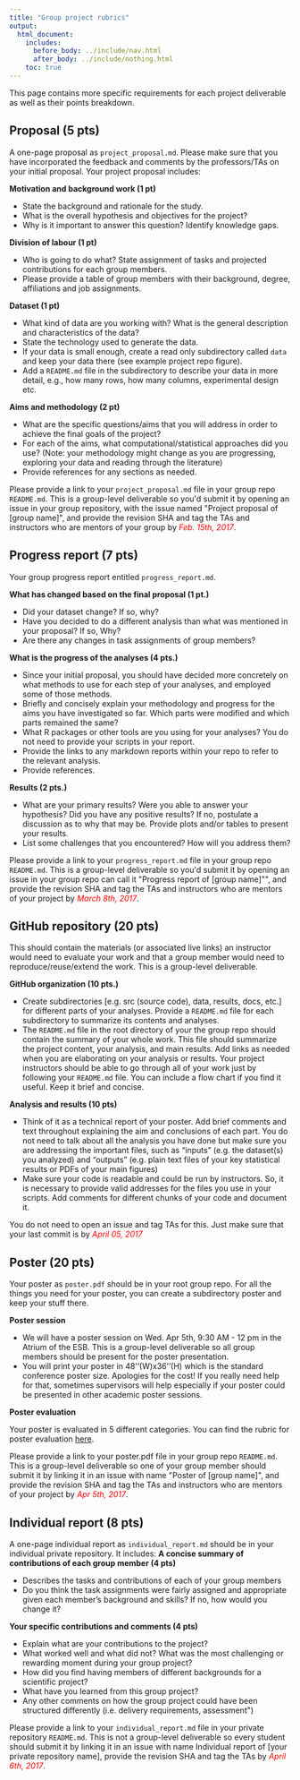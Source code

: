 ```yaml
---
title: "Group project rubrics"
output:
  html_document:
    includes:
      before_body: ../include/nav.html
      after_body: ../include/nothing.html
    toc: true
---
```


This page contains more specific requirements for each project deliverable as well as their points breakdown.


## Proposal (5 pts)
A one-page proposal as `project_proposal.md`. Please make sure that you have incorporated the feedback and comments by the professors/TAs on your initial proposal. Your project proposal includes:

**Motivation and background work (1 pt)**

- State the background and rationale for the study.
- What is the overall hypothesis and objectives for the project?
- Why is it important to answer this question? Identify knowledge gaps.

**Division of labour (1 pt)**

- Who is going to do what? State assignment of tasks and projected contributions for each group members.
- Please provide a table of group members with their background, degree, affiliations and job assignments.

**Dataset (1 pt)**

- What kind of data are you working with? What is the general description and characteristics of the data?
- State the technology used to generate the data.
- If your data is small enough, create a read only subdirectory called `data` and keep your data there (see example project repo figure).
- Add a `README.md` file in the subdirectory to describe your data in more detail, e.g., how many rows, how many columns, experimental design etc.

**Aims and methodology (2 pt)**

- What are the specific questions/aims that you will address in order to achieve the final goals of the project?
- For each of the aims, what computational/statistical approaches did you use? (Note: your methodology might change as you are progressing, exploring your data and reading through the literature)
- Provide references for any sections as needed.

Please provide a link to your `project_proposal.md` file in your group repo `README.md`. This is a group-level deliverable so you'd submit it by opening an issue in your group repository, with the issue named "Project proposal of [group name]", and provide the revision SHA and tag the TAs and instructors who are mentors of your group by <span style="color: red">_Feb. 15th, 2017_</span>.

## Progress report (7 pts)

Your group progress report entitled `progress_report.md`.

**What has changed based on the final proposal (1 pt.)**

- Did your dataset change? If so, why?
- Have you decided to do a different analysis than what was mentioned in your proposal? If so, Why?
- Are there any changes in task assignments of group members?

**What is the progress of the analyses (4 pts.)**

- Since your initial proposal, you should have decided more concretely on what methods to use for each step of your analyses, and employed some of those methods.
- Briefly and concisely explain your methodology and progress for the aims you have investigated so far. Which parts were modified and which parts remained the same?
- What R packages or other tools are you using for your analyses? You do not need to provide your scripts in your report.
- Provide the links to any markdown reports within your repo to refer to the relevant analysis. 
- Provide references.

**Results (2 pts.)**
- What are your primary results? Were you able to answer your hypothesis? Did you have any positive results? If no, postulate a discussion as to why that may be. Provide plots and/or tables to present your results.
- List some challenges that you encountered? How will you address them?

Please provide a link to your `progress_report.md` file in your group repo `README.md`. This is a group-level deliverable so you'd submit it by opening an issue in your group repo can call it "Progress report of [group name]"", and provide the revision SHA and tag the TAs and instructors who are mentors of your project by <span style="color: red">_March 8th, 2017_</span>.

## GitHub repository (20 pts)

This should contain the materials (or associated live links) an instructor would need to evaluate your work and that a group member would need to reproduce/reuse/extend the work. This is a group-level deliverable.

**GitHub organization (10 pts.)**

- Create subdirectories [e.g. src (source code), data, results, docs, etc.] for different parts of your analyses. Provide a `README.md` file for each subdirectory to summarize its contents and analyses.
- The `README.md` file in the root directory of your the group repo should contain the summary of your whole work. This file should summarize the project content, your analysis, and main results. Add links as needed when you are elaborating on your analysis or results. Your project instructors should be able to go through all of your work just by following your `README.md` file. You can include a flow chart if you find it useful. Keep it brief and concise.

**Analysis and results (10 pts)**

- Think of it as a technical report of your poster. Add brief comments and text throughout explaining the aim and conclusions of each part. You do not need to talk about all the analysis you have done but make sure you are addressing the important files, such as “inputs” (e.g. the dataset(s) you analyzed) and “outputs” (e.g. plain text files of your key statistical results or PDFs of your main figures)
- Make sure your code is readable and could be run by instructors. So, it is necessary to provide valid addresses for the files you use in your scripts. Add comments for different chunks of your code and document it.

You do not need to open an issue and tag TAs for this. Just make sure that your last commit is by <span style="color: red">_April 05, 2017_</span>


## Poster (20 pts)

Your poster as `poster.pdf` should be in your root group repo. For all the things you need for your poster, you can create a subdirectory poster and keep your stuff there.

**Poster session**

- We will have a poster session on Wed. Apr 5th, 9:30 AM - 12 pm in the Atrium of the ESB. This is a group-level deliverable so all group members should be present for the poster presentation.
- You will print your poster in 48’‘(W)x36’’(H) which is the standard conference poster size. Apologies for the cost! If you really need help for that, sometimes supervisors will help especially if your poster could be presented in other academic poster sessions.

**Poster evaluation**

Your poster is evaluated in 5 different categories. You can find the rubric for poster evaluation [here](https://github.com/STAT540-UBC/STAT540-UBC.github.io/blob/master/homework/posterRubric2012.pdf).

Please provide a link to your poster.pdf file in your group repo `README.md`. This is a group-level deliverable so one of your group member should submit it by linking it in an issue with name "Poster of [group name]", and provide the revision SHA and tag the TAs and instructors who are mentors of your project by <span style="color: red">_Apr 5th, 2017_</span>.

## Individual report (8 pts)

A one-page individual report as `individual_report.md` should be in your individual private repository. It includes:
**A concise summary of contributions of each group member (4 pts)**

- Describes the tasks and contributions of each of your group members
- Do you think the task assignments were fairly assigned and appropriate given each member’s background and skills? If no, how would you change it?

**Your specific contributions and comments (4 pts)**

- Explain what are your contributions to the project?
- What worked well and what did not? What was the most challenging or rewarding moment during your group project?
- How did you find having members of different backgrounds for a scientific project? 
- What have you learned from this group project? 
- Any other comments on how the group project could have been structured differently (i.e. delivery requirements, assessment") 

Please provide a link to your `individual_report.md` file in your private repository `README.md`. This is not a group-level deliverable so every student should submit it by linking it in an issue with name Individual report of [your private repository name], provide the revision SHA and tag the TAs by <span style="color: red">_April 6th, 2017_</span>.